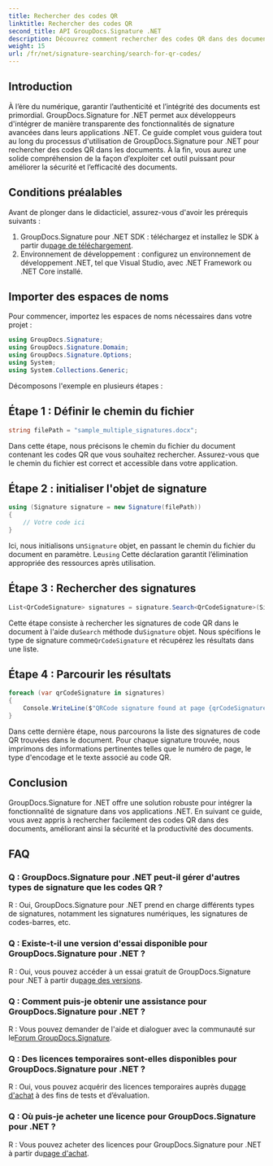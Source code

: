 ```yaml
---
title: Rechercher des codes QR
linktitle: Rechercher des codes QR
second_title: API GroupDocs.Signature .NET
description: Découvrez comment rechercher des codes QR dans des documents à l'aide de GroupDocs.Signature pour .NET. Améliorez la sécurité des documents sans effort.
weight: 15
url: /fr/net/signature-searching/search-for-qr-codes/
---
```

## Introduction

À l’ère du numérique, garantir l’authenticité et l’intégrité des documents est primordial. GroupDocs.Signature for .NET permet aux développeurs d'intégrer de manière transparente des fonctionnalités de signature avancées dans leurs applications .NET. Ce guide complet vous guidera tout au long du processus d'utilisation de GroupDocs.Signature pour .NET pour rechercher des codes QR dans les documents. À la fin, vous aurez une solide compréhension de la façon d’exploiter cet outil puissant pour améliorer la sécurité et l’efficacité des documents.

## Conditions préalables

Avant de plonger dans le didacticiel, assurez-vous d'avoir les prérequis suivants :

1.  GroupDocs.Signature pour .NET SDK : téléchargez et installez le SDK à partir du[page de téléchargement](https://releases.groupdocs.com/signature/net/).
2. Environnement de développement : configurez un environnement de développement .NET, tel que Visual Studio, avec .NET Framework ou .NET Core installé.

## Importer des espaces de noms

Pour commencer, importez les espaces de noms nécessaires dans votre projet :

```csharp
using GroupDocs.Signature;
using GroupDocs.Signature.Domain;
using GroupDocs.Signature.Options;
using System;
using System.Collections.Generic;
```

Décomposons l'exemple en plusieurs étapes :

## Étape 1 : Définir le chemin du fichier

```csharp
string filePath = "sample_multiple_signatures.docx";
```

Dans cette étape, nous précisons le chemin du fichier du document contenant les codes QR que vous souhaitez rechercher. Assurez-vous que le chemin du fichier est correct et accessible dans votre application.

## Étape 2 : initialiser l'objet de signature

```csharp
using (Signature signature = new Signature(filePath))
{
    // Votre code ici
}
```

 Ici, nous initialisons un`Signature` objet, en passant le chemin du fichier du document en paramètre. Le`using` Cette déclaration garantit l’élimination appropriée des ressources après utilisation.

## Étape 3 : Rechercher des signatures

```csharp
List<QrCodeSignature> signatures = signature.Search<QrCodeSignature>(SignatureType.QrCode);
```

 Cette étape consiste à rechercher les signatures de code QR dans le document à l'aide du`Search` méthode du`Signature` objet. Nous spécifions le type de signature comme`QrCodeSignature` et récupérez les résultats dans une liste.

## Étape 4 : Parcourir les résultats

```csharp
foreach (var qrCodeSignature in signatures)
{
    Console.WriteLine($"QRCode signature found at page {qrCodeSignature.PageNumber} with type {qrCodeSignature.EncodeType.TypeName} and text {qrCodeSignature.Text}");
}
```

Dans cette dernière étape, nous parcourons la liste des signatures de code QR trouvées dans le document. Pour chaque signature trouvée, nous imprimons des informations pertinentes telles que le numéro de page, le type d'encodage et le texte associé au code QR.

## Conclusion

GroupDocs.Signature for .NET offre une solution robuste pour intégrer la fonctionnalité de signature dans vos applications .NET. En suivant ce guide, vous avez appris à rechercher facilement des codes QR dans des documents, améliorant ainsi la sécurité et la productivité des documents.

## FAQ

### Q : GroupDocs.Signature pour .NET peut-il gérer d'autres types de signature que les codes QR ?
R : Oui, GroupDocs.Signature pour .NET prend en charge différents types de signatures, notamment les signatures numériques, les signatures de codes-barres, etc.

### Q : Existe-t-il une version d'essai disponible pour GroupDocs.Signature pour .NET ?
 R : Oui, vous pouvez accéder à un essai gratuit de GroupDocs.Signature pour .NET à partir du[page des versions](https://releases.groupdocs.com/).

### Q : Comment puis-je obtenir une assistance pour GroupDocs.Signature pour .NET ?
 R : Vous pouvez demander de l'aide et dialoguer avec la communauté sur le[Forum GroupDocs.Signature](https://forum.groupdocs.com/c/signature/13).

### Q : Des licences temporaires sont-elles disponibles pour GroupDocs.Signature pour .NET ?
 R : Oui, vous pouvez acquérir des licences temporaires auprès du[page d'achat](https://purchase.groupdocs.com/temporary-license/) à des fins de tests et d’évaluation.

### Q : Où puis-je acheter une licence pour GroupDocs.Signature pour .NET ?
 R : Vous pouvez acheter des licences pour GroupDocs.Signature pour .NET à partir du[page d'achat](https://purchase.groupdocs.com/buy).